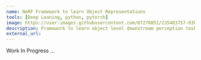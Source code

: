 ```yaml
---
name: NeRF Framework to learn Object Representations
tools: [Deep Leaning, python, pytorch]
image: https://user-images.githubusercontent.com/87276851/235483757-03bb79ce-3304-498c-ad8e-a901b1d4a2e2.gif
description: Framework to learn object level downstream perception tasks.
external_url:
---
```


Work In Progress ...
